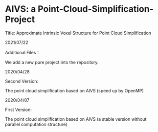 # AIVS: a Point-Cloud-Simplification-Project

Title: Approximate Intrinsic Voxel Structure for Point Cloud Simplification

2021/07/22

Additional Files：

We add a new pure project into the repository.

2020/04/28

Second Version:

The point cloud simplification based on AIVS (speed up by OpenMP)

2020/04/07

First Version:

The point cloud simplification based on AIVS (a stable version without parallel computation structure)

